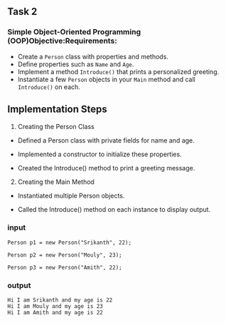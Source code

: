 
## Task 2

### Simple Object-Oriented Programming (OOP)Objective:Requirements:

- Create a `Person` class with properties and methods.
- Define properties such as `Name` and `Age`.
- Implement a method `Introduce()` that prints a personalized greeting.
- Instantiate a few `Person` objects in your `Main` method and call `Introduce()` on each.


## Implementation Steps

1. Creating the Person Class

- Defined a Person class with private fields for name and age.

- Implemented a constructor to initialize these properties.

- Created the Introduce() method to print a greeting message.


2. Creating the Main Method

- Instantiated multiple Person objects.

- Called the Introduce() method on each instance to display output.

### input

    Person p1 = new Person("Srikanth", 22);
    
    Person p2 = new Person("Mouly", 23);
    
    Person p3 = new Person("Amith", 22);
    
### output

    Hi I am Srikanth and my age is 22 
    Hi I am Mouly and my age is 23 
    Hi I am Amith and my age is 22 
